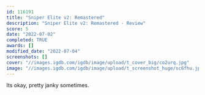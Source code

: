 ```yaml
---
id: 116191
title: "Sniper Elite v2: Remastered"
description: "Sniper Elite v2: Remastered - Review"
score: 5
date: "2022-07-02"
completed: TRUE
awards: []
modified_date: "2022-07-04"
screenshots: []
cover: "//images.igdb.com/igdb/image/upload/t_cover_big/co2urq.jpg"
image: "//images.igdb.com/igdb/image/upload/t_screenshot_huge/sc6fhu.jpg"
---
```

Its okay, pretty janky sometimes.